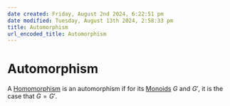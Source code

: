 ```yaml
---  
date created: Friday, August 2nd 2024, 6:22:51 pm  
date modified: Tuesday, August 13th 2024, 2:58:33 pm  
title: Automorphism  
url_encoded_title: Automorphism  
---  
```

# Automorphism  
A [Homomorphism](./Homomorphism.md) is an automorphism if for its [Monoids](../Monoid.md) $G$ and $G'$, it is the case that $G=G'$.  
